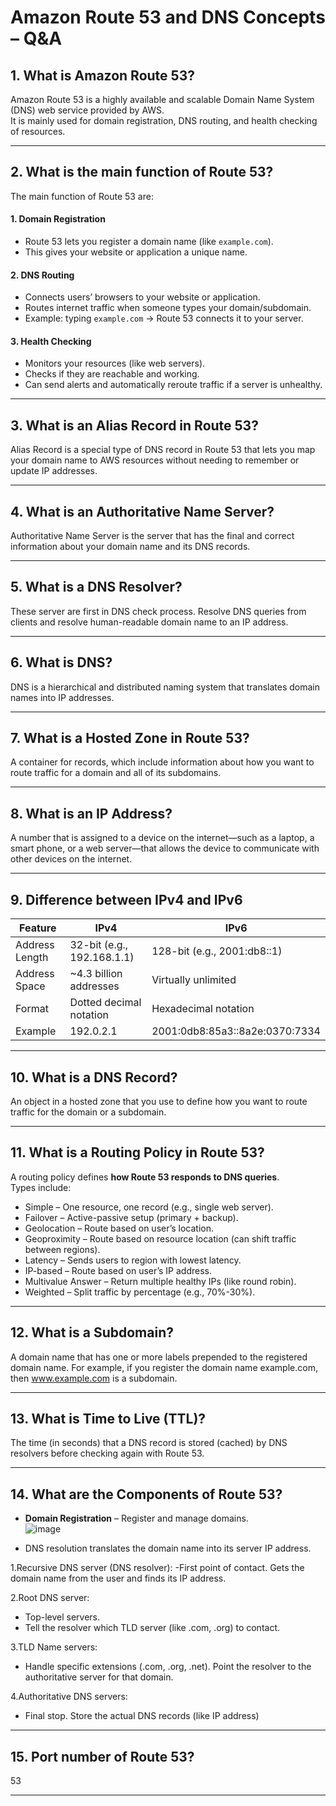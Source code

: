 # Amazon Route 53 and DNS Concepts – Q&A

## 1. What is Amazon Route 53?
Amazon Route 53 is a highly available and scalable Domain Name System (DNS) web service provided by AWS.  
It is mainly used for domain registration, DNS routing, and health checking of resources.

---

## 2. What is the main function of Route 53?
The main function of Route 53 are:

#### 1. Domain Registration
- Route 53 lets you register a domain name (like `example.com`).
- This gives your website or application a unique name.

#### 2. DNS Routing
- Connects users’ browsers to your website or application.
- Routes internet traffic when someone types your domain/subdomain.
- Example: typing `example.com` → Route 53 connects it to your server.

#### 3. Health Checking
- Monitors your resources (like web servers).
- Checks if they are reachable and working.
- Can send alerts and automatically reroute traffic if a server is unhealthy.


---

## 3. What is an Alias Record in Route 53?
Alias Record is a special type of DNS record in Route 53 that lets you map your domain name to AWS resources without needing to remember or update IP addresses.

---

## 4. What is an Authoritative Name Server?
Authoritative Name Server is the server that has the final and correct information about your domain name and its DNS records.

---

## 5. What is a DNS Resolver?
These server are first in DNS check process. Resolve DNS queries from clients and resolve human-readable domain name to an IP address. 

---

## 6. What is DNS?
DNS is a hierarchical and distributed naming system that translates domain names into IP addresses.

---

## 7. What is a Hosted Zone in Route 53?
A container for records, which include information about how you want to route traffic for a domain and all of its subdomains.

---

## 8. What is an IP Address?
A number that is assigned to a device on the internet—such as a laptop, a smart phone, or a web server—that allows the device to communicate with other devices on the internet.

---

## 9. Difference between IPv4 and IPv6
| Feature          | IPv4                             | IPv6                          |
|------------------|----------------------------------|-------------------------------|
| Address Length   | 32-bit (e.g., 192.168.1.1)       | 128-bit (e.g., 2001:db8::1)   |
| Address Space    | ~4.3 billion addresses           | Virtually unlimited           |
| Format           | Dotted decimal notation          | Hexadecimal notation          |
| Example          | 192.0.2.1                        | 2001:0db8:85a3::8a2e:0370:7334|

---

## 10. What is a DNS Record?
An object in a hosted zone that you use to define how you want to route traffic for the domain or a subdomain.

---

## 11. What is a Routing Policy in Route 53?
A routing policy defines **how Route 53 responds to DNS queries**.  
Types include:  
- Simple – One resource, one record (e.g., single web server).
- Failover – Active-passive setup (primary + backup).
- Geolocation – Route based on user’s location.
- Geoproximity – Route based on resource location (can shift traffic between regions).
- Latency – Sends users to region with lowest latency.
- IP-based – Route based on user’s IP address.
- Multivalue Answer – Return multiple healthy IPs (like round robin).
- Weighted – Split traffic by percentage (e.g., 70%-30%).
---

## 12. What is a Subdomain?
A domain name that has one or more labels prepended to the registered domain name. For example, if you register the domain name example.com, then www.example.com is a subdomain. 

---

## 13. What is Time to Live (TTL)?
The time (in seconds) that a DNS record is stored (cached) by DNS resolvers before checking again with Route 53.

---

## 14. What are the Components of Route 53?
- **Domain Registration** – Register and manage domains.  
![image](https://github.com/DhirajDeshmukh8239/AWS/blob/1bfec6caba2858c9f00f6b40341afe0942a1a36e/Route%2053/Untitled%20Diagram.drawio%20(6).png)

- DNS resolution translates the domain name into its server IP address.

1.Recursive DNS server (DNS resolver):
-First point of contact. Gets the domain name from the user and finds its IP address.

2.Root DNS server:
- Top-level servers.
- Tell the resolver which TLD server (like .com, .org) to contact.

3.TLD Name servers:
- Handle specific extensions (.com, .org, .net). Point the resolver to the authoritative server for that domain.

4.Authoritative DNS servers:
- Final stop. Store the actual DNS records (like IP address) 

---

## 15. Port number of Route 53?
53

---
